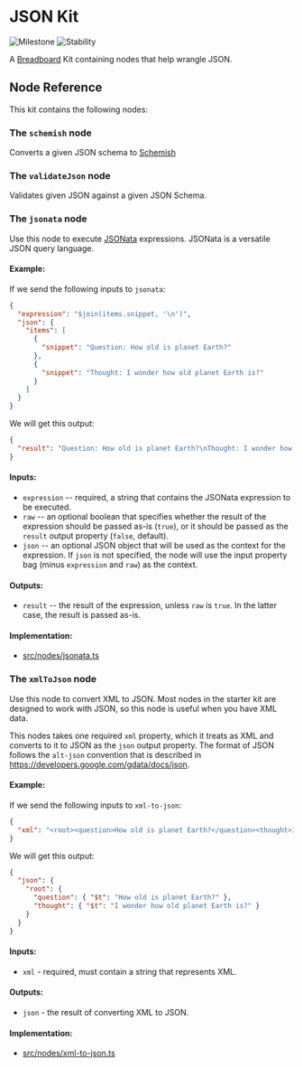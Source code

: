 # JSON Kit

![Milestone](https://img.shields.io/badge/milestone-M3-red) ![Stability](https://img.shields.io/badge/stability-wip-green)

A [Breadboard](https://github.com/breadboard-ai/breadboard/tree/main/packages/breadboard/) Kit containing nodes that help wrangle JSON.

## Node Reference

This kit contains the following nodes:

### The `schemish` node

Converts a given JSON schema to [Schemish](https://glazkov.com/2023/05/06/schemish/)

### The `validateJson` node

Validates given JSON against a given JSON Schema.

### The `jsonata` node

Use this node to execute [JSONata](https://jsonata.org/) expressions. JSONata is a versatile JSON query language.

#### Example:

If we send the following inputs to `jsonata`:

```json
{
  "expression": "$join(items.snippet, '\n')",
  "json": {
    "items": [
      {
        "snippet": "Question: How old is planet Earth?"
      },
      {
        "snippet": "Thought: I wonder how old planet Earth is?"
      }
    ]
  }
}
```

We will get this output:

```json
{
  "result": "Question: How old is planet Earth?\nThought: I wonder how old planet Earth is?"
}
```

#### Inputs:

- `expression` -- required, a string that contains the JSONata expression to be executed.
- `raw` -- an optional boolean that specifies whether the result of the expression should be passed as-is (`true`), or it should be passed as the `result` output property (`false`, default).
- `json` -- an optional JSON object that will be used as the context for the expression. If `json` is not specified, the node will use the input property bag (minus `expression` and `raw`) as the context.

#### Outputs:

- `result` -- the result of the expression, unless `raw` is `true`. In the latter case, the result is passed as-is.

#### Implementation:

- [src/nodes/jsonata.ts](src/nodes/jsonata.ts)

### The `xmlToJson` node

Use this node to convert XML to JSON. Most nodes in the starter kit are designed to work with JSON, so this node is useful when you have XML data.

This nodes takes one required `xml` property, which it treats as XML and converts to it to JSON as the `json` output property. The format of JSON follows the `alt-json` convention that is described in https://developers.google.com/gdata/docs/json.

#### Example:

If we send the following inputs to `xml-to-json`:

```json
{
  "xml": "<root><question>How old is planet Earth?</question><thought>I wonder how old planet Earth is?</thought></root>"
}
```

We will get this output:

```json
{
  "json": {
    "root": {
      "question": { "$t": "How old is planet Earth?" },
      "thought": { "$t": "I wonder how old planet Earth is?" }
    }
  }
}
```

#### Inputs:

- `xml` - required, must contain a string that represents XML.

#### Outputs:

- `json` - the result of converting XML to JSON.

#### Implementation:

- [src/nodes/xml-to-json.ts](src/nodes/xml-to-json.ts)
